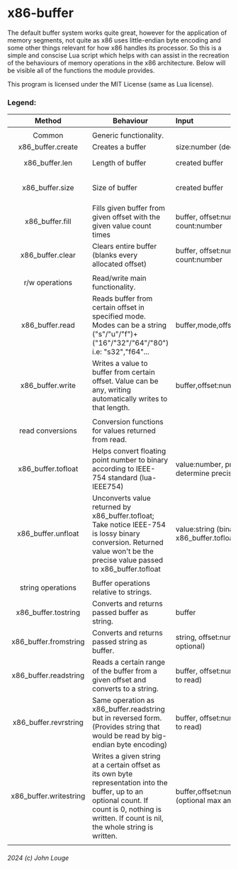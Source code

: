 # x86-buffer
The default buffer system works quite great, however for the application of memory segments, not quite as x86 uses little-endian byte encoding and some other things relevant for how x86 handles its processor.
So this is a simple and conscise Lua script which helps with can assist in the recreation of the behaviours of memory operations in the x86 architecture.
Below will be visible all of the functions the module provides.

This program is licensed under the MIT License (same as Lua license).

### **Legend:**

| Method        | Behaviour     | Input  | Output |
| :-------------: |-------------|:----| ----------:|
| | | |
| Common | Generic functionality. | | |
| x86_buffer.create      | Creates a buffer | size:number (decimal max buffer length) | buffer |
| x86_buffer.len      | Length of buffer | created buffer | number (LENGTH of the buffer) |
| x86_buffer.size      | Size of buffer | created buffer | number (UPTAKEN SIZE of the buffer) |
| x86_buffer.fill      | Fills given buffer from given offset with the given value count times | buffer, offset:number, value:number, count:number | nil |
| x86_buffer.clear      | Clears entire buffer (blanks every allocated offset) | buffer, offset:number, value:number, count:number | nil |
| | | |
| r/w operations | Read/write main functionality. | | |
| x86_buffer.read      | Reads buffer from certain offset in specified mode. Modes can be a string ("s"/"u"/"f")+("16"/"32"/"64"/"80") i.e: "s32","f64"... | buffer,mode,offset:number | value:numbered (the value read, depending on specified mode) |
| x86_buffer.write      | Writes a value to buffer from certain offset. Value can be any, writing automatically writes to that length. | buffer,offset:number,value:number | nil |
| | | |
| read conversions | Conversion functions for values returned from read. | | |
| x86_buffer.tofloat      | Helps convert floating point number to binary according to IEEE-754 standard (lua-IEEE754) | value:number, precision:number (bits to determine precision: 16/32/64/80.) | string (representing the binary value) |
| x86_buffer.unfloat      | Unconverts value returned by x86_buffer.tofloat; Take notice IEEE-754 is lossy binary conversion. Returned value won't be the precise value passed to x86_buffer.tofloat | value:string (binary value returned by x86_buffer.tofloat),precision:number | value:number (unconverged floating point number) |
| | | |
| string operations | Buffer operations relative to strings. | | |
| x86_buffer.tostring      | Converts and returns passed buffer as string. | buffer | buffer_string:string |
| x86_buffer.fromstring      | Converts and returns passed string as buffer. | string, offset:number (custom offset is optional) | buffer |
| x86_buffer.readstring      | Reads a certain range of the buffer from a given offset and converts to a string. | buffer, offset:number, count (amount of bytes to read) | string |
| x86_buffer.revrstring      | Same operation as x86_buffer.readstring but in reversed form. (Provides string that would be read by big-endian byte encoding) | buffer, offset:number, count (amount of bytes to read) | string |
| x86_buffer.writestring      | Writes a given string at a certain offset as its own byte representation into the buffer, up to an optional count. If count is 0, nothing is written. If count is nil, the whole string is written. | buffer,offset:number,value:string,count:number (optional max amount of bytes to write), | nil |
| | | |

###### 2024 (c) John Louge
